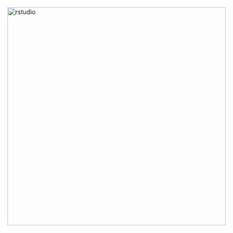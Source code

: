 <img width="496" alt="rstudio" src="https://github.com/swongliu/plots/assets/152827634/ac73ff7e-8209-40e9-9bb4-c34406aaf680">
